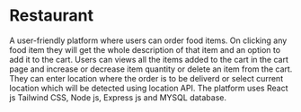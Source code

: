 # Restaurant
A user-friendly platform where users can order food items.
On clicking any food item they will get the whole description of that item and an option to add it to the cart.
Users can views all the items added to the cart in the cart page and increase or decrease item quantity or delete an item from the cart.
They can enter location where the order is to be deliverd or select current location which will be detected using location API.
The platform uses React js Tailwind CSS, Node js, Express js and MYSQL database.
